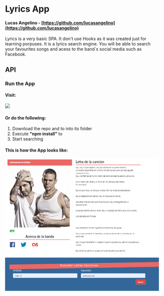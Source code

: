 # Lyrics App
#### Lucas Angelino - [https://github.com/lucasangelino](https://github.com/lucasangelino)

Lyrics is a very basic SPA. It don't use Hooks as it was created just for learning porpuses. It is a lyrics search engine. You will be able to search your favourites songs and acess to the band´s social media such as Facebook.


## API


### **Run the App**

#### Visit: 
![](https://jovial-shaw-a10135.netlify.com/)

#### Or do the following: 
1. Download the repo and to into its folder
2. Execute **"npm install"** to
3. Start searching

#### This is how the App looks like:
![](readme-img/main.PNG)
![](readme-img/search-bar.PNG)
